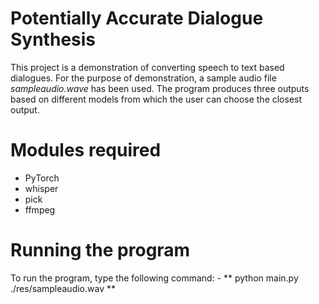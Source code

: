 # Potentially Accurate Dialogue Synthesis

This project is a demonstration of converting speech to text based dialogues. For the purpose of demonstration, a sample audio file *sampleaudio.wave* has been used.
The program produces three outputs based on different models from which the user can choose the closest output. 

# Modules required
- PyTorch
- whisper
- pick
- ffmpeg

# Running the program

To run the program, type the following command: -
 ** python main.py ./res/sampleaudio.wav **
 
 
 
